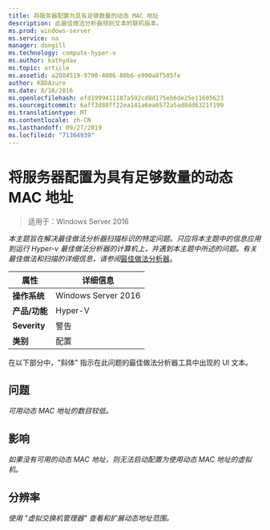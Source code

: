 ```yaml
---
title: 将服务器配置为具有足够数量的动态 MAC 地址
description: 此最佳做法分析器规则文本的联机版本。
ms.prod: windows-server
ms.service: na
manager: dongill
ms.technology: compute-hyper-v
ms.author: kathydav
ms.topic: article
ms.assetid: a2804519-9790-4006-80b6-e990a8f505fe
author: KBDAzure
ms.date: 8/16/2016
ms.openlocfilehash: efd1999411187a592cd8d175eb6de25e11605623
ms.sourcegitcommit: 6aff3d88ff22ea141a6ea6572a5ad8dd6321f199
ms.translationtype: MT
ms.contentlocale: zh-CN
ms.lasthandoff: 09/27/2019
ms.locfileid: "71364939"
---
```

# <a name="configure-the-server-with-a-sufficient-amount-of-dynamic-mac-addresses"></a>将服务器配置为具有足够数量的动态 MAC 地址

>适用于：Windows Server 2016

*本主题旨在解决最佳做法分析器扫描标识的特定问题。只应将本主题中的信息应用到运行 Hyper-v 最佳做法分析器的计算机上，并遇到本主题中所述的问题。有关最佳做法和扫描的详细信息，请参阅*[最佳做法分析器](https://go.microsoft.com/fwlink/?LinkId=122786)。  
  
|属性|详细信息|  
|-|-|  
|**操作系统**|Windows Server 2016|  
|**产品/功能**|Hyper-V|  
|**Severity**|警告|  
|**类别**|配置|  
  
在以下部分中，"斜体" 指示在此问题的最佳做法分析器工具中出现的 UI 文本。  
  
## <a name="issue"></a>问题  
  
*可用动态 MAC 地址的数目较低。*  
  
## <a name="impact"></a>影响  
  
*如果没有可用的动态 MAC 地址，则无法启动配置为使用动态 MAC 地址的虚拟机。*  
  
## <a name="resolution"></a>分辨率  
  
*使用 "虚拟交换机管理器" 查看和扩展动态地址范围。*  
  


